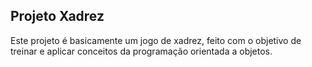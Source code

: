 ## Projeto Xadrez

Este projeto é basicamente um jogo de xadrez, feito com o objetivo de treinar e aplicar conceitos da programação orientada a objetos.

